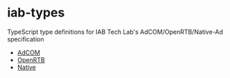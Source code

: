 # iab-types

TypeScript type definitions for IAB Tech Lab's AdCOM/OpenRTB/Native-Ad specification

- [AdCOM](./packages/types-iab-adcom/)
- [OpenRTB](./packages/types-iab-openrtb/)
- [Native](./packages/types-iab-native)